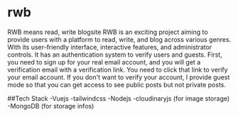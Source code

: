 # rwb
RWB means read, write blogsite
RWB is an exciting project aiming to provide users with a platform to read, write, and blog across various genres. With its user-friendly interface, interactive features, and administrator controls. It has an authentication system to verify users and guests. First, you need to sign up for your real email account, and you will get a verification email with a verification link. You need to click that link to verify your email account.
If you don't want to verify your account, I provide guest mode so that you can get access to see public posts but not private posts.

##Tech Stack
-Vuejs
-tailwindcss
-Nodejs
-cloudinaryjs (for image storage)
-MongoDB (for storage infos)
